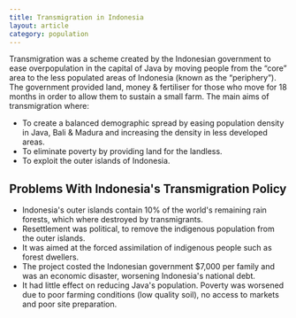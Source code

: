```yaml
---
title: Transmigration in Indonesia
layout: article
category: population
---
```


Transmigration was a scheme created by the Indonesian government to ease overpopulation in the capital of Java by moving people from the “core” area to the less populated areas of Indonesia (known as the “periphery”). The government provided land, money & fertiliser for those who move for 18 months in order to allow them to sustain a small farm. The main aims of transmigration where:

- To create a balanced demographic spread by easing population density in Java, Bali & Madura and increasing the density in less developed areas.
- To eliminate poverty by providing land for the landless.
- To exploit the outer islands of Indonesia.

## Problems With Indonesia's Transmigration Policy

- Indonesia's outer islands contain 10% of the world's remaining rain forests, which where destroyed by transmigrants.
- Resettlement was political, to remove the indigenous population from the outer islands.
- It was aimed at the forced assimilation of indigenous people such as forest dwellers.
- The project costed the Indonesian government $7,000 per family and was an economic disaster, worsening Indonesia's national debt.
- It had little effect on reducing Java's population. Poverty was worsened due to poor farming conditions (low quality soil), no access to markets and poor site preparation.  
